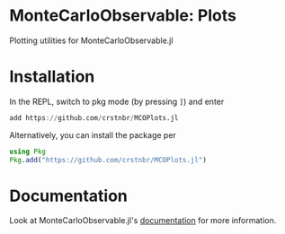 # MonteCarloObservable: Plots

Plotting utilities for MonteCarloObservable.jl

# Installation

In the REPL, switch to pkg mode (by pressing `]`) and enter
```julia
add https://github.com/crstnbr/MCOPlots.jl
```

Alternatively, you can install the package per
```julia
using Pkg
Pkg.add("https://github.com/crstnbr/MCOPlots.jl")
```

# Documentation

Look at MonteCarloObservable.jl's [documentation](https://crstnbr.github.io/MonteCarloObservable.jl/latest) for more information.
